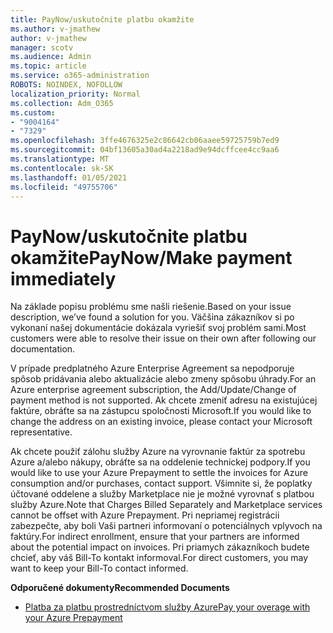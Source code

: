 ```yaml
---
title: PayNow/uskutočnite platbu okamžite
ms.author: v-jmathew
author: v-jmathew
manager: scotv
ms.audience: Admin
ms.topic: article
ms.service: o365-administration
ROBOTS: NOINDEX, NOFOLLOW
localization_priority: Normal
ms.collection: Adm_O365
ms.custom:
- "9004164"
- "7329"
ms.openlocfilehash: 3ffe4676325e2c86642cb06aaee59725759b7ed9
ms.sourcegitcommit: 04bf13605a30ad4a2218ad9e94dcffcee4cc9aa6
ms.translationtype: MT
ms.contentlocale: sk-SK
ms.lasthandoff: 01/05/2021
ms.locfileid: "49755706"
---
```

# <a name="paynowmake-payment-immediately"></a><span data-ttu-id="bb716-102">PayNow/uskutočnite platbu okamžite</span><span class="sxs-lookup"><span data-stu-id="bb716-102">PayNow/Make payment immediately</span></span>

<span data-ttu-id="bb716-103">Na základe popisu problému sme našli riešenie.</span><span class="sxs-lookup"><span data-stu-id="bb716-103">Based on your issue description, we’ve found a solution for you.</span></span> <span data-ttu-id="bb716-104">Väčšina zákazníkov si po vykonaní našej dokumentácie dokázala vyriešiť svoj problém sami.</span><span class="sxs-lookup"><span data-stu-id="bb716-104">Most customers were able to resolve their issue on their own after following our documentation.</span></span>

<span data-ttu-id="bb716-105">V prípade predplatného Azure Enterprise Agreement sa nepodporuje spôsob pridávania alebo aktualizácie alebo zmeny spôsobu úhrady.</span><span class="sxs-lookup"><span data-stu-id="bb716-105">For an Azure enterprise agreement subscription, the Add/Update/Change of payment method is not supported.</span></span> <span data-ttu-id="bb716-106">Ak chcete zmeniť adresu na existujúcej faktúre, obráťte sa na zástupcu spoločnosti Microsoft.</span><span class="sxs-lookup"><span data-stu-id="bb716-106">If you would like to change the address on an existing invoice, please contact your Microsoft representative.</span></span>

<span data-ttu-id="bb716-107">Ak chcete použiť zálohu služby Azure na vyrovnanie faktúr za spotrebu Azure a/alebo nákupy, obráťte sa na oddelenie technickej podpory.</span><span class="sxs-lookup"><span data-stu-id="bb716-107">If you would like to use your Azure Prepayment to settle the invoices for Azure consumption and/or purchases, contact support.</span></span> <span data-ttu-id="bb716-108">Všimnite si, že poplatky účtované oddelene a služby Marketplace nie je možné vyrovnať s platbou služby Azure.</span><span class="sxs-lookup"><span data-stu-id="bb716-108">Note that Charges Billed Separately and Marketplace services cannot be offset with Azure Prepayment.</span></span> <span data-ttu-id="bb716-109">Pri nepriamej registrácii zabezpečte, aby boli Vaši partneri informovaní o potenciálnych vplyvoch na faktúry.</span><span class="sxs-lookup"><span data-stu-id="bb716-109">For indirect enrollment, ensure that your partners are informed about the potential impact on invoices.</span></span> <span data-ttu-id="bb716-110">Pri priamych zákazníkoch budete chcieť, aby váš Bill-To kontakt informoval.</span><span class="sxs-lookup"><span data-stu-id="bb716-110">For direct customers, you may want to keep your Bill-To contact informed.</span></span>

<span data-ttu-id="bb716-111">**Odporučené dokumenty**</span><span class="sxs-lookup"><span data-stu-id="bb716-111">**Recommended Documents**</span></span>

- [<span data-ttu-id="bb716-112">Platba za platbu prostredníctvom služby Azure</span><span class="sxs-lookup"><span data-stu-id="bb716-112">Pay your overage with your Azure Prepayment</span></span>](https://docs.microsoft.com/azure/cost-management-billing/manage/ea-portal-enrollment-invoices#pay-your-overage-with-your-azure-prepayment)
